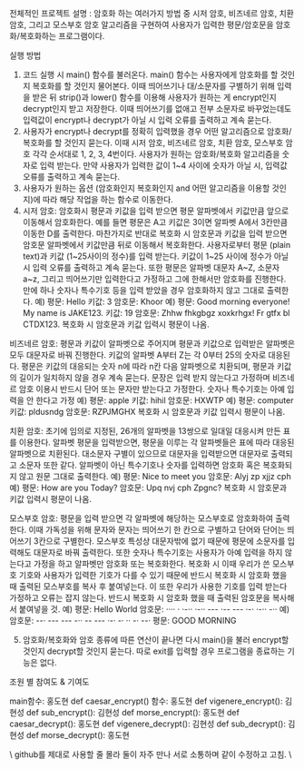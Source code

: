 전체적인 프로젝트 설명 : 암호화 하는 여러가지 방법 중 시저 암호, 비즈네르 암호, 치환 암호, 그리고 모스부호 암호 알고리즘을 구현하여 사용자가 입력한 평문/암호문을 암호화/복호화하는 프로그램이다.

실행 방법
1. 코드 실행 시 main() 함수를 불러온다. main() 함수는 사용자에게 암호화를 할 것인지 복호화를 할 것인지 물어본다. 이때 띄어쓰기나 대/소문자를 구별하기 위해 입력을 받은 뒤 strip()과 lower() 함수를 이용해 사용자가 원하는 게 encrypt인지 decrypt인지 받고 저장한다. 이때 띄어쓰기를 없애고 전부 소문자로 바꾸었는데도 입력값이 encrypt나 decrypt가 아닐 시 입력 오류를 출력하고 계속 묻는다.
2. 사용자가 encrypt나 decrypt를 정확히 입력했을 경우 어떤 알고리즘으로 암호화/복호화를 할 것인지 묻는다. 이때 시저 암호, 비즈네르 암호, 치환 암호, 모스부호 암호 각각 순서대로 1, 2, 3, 4번이다. 사용자가 원하는 암호화/복호화 알고리즘을 숫자로 입력 받는다. 만약 사용자가 입력한 값이 1~4 사이에 숫자가 아닐 시, 입력값 오류를 출력하고 계속 묻는다.
3. 사용자가 원하는 옵션 (암호화인지 복호화인지 and 어떤 알고리즘을 이용할 것인지)에 따라 해당 작업을 하는 함수로 이동한다. 
4. 시저 암호: 암호화시 평문과 키값을 입력 받으면 평문 알파벳에서 키값만큼 앞으로 이동해서 암호화한다. 예를 들면 평문은 A고 키값은 3이면 알파벳 A에서 3칸만큼 이동한 D를 출력한다. 마찬가지로 반대로 복호화 시 암호문과 키값을 입력 받으면 암호문 알파벳에서 키값만큼 뒤로 이동해서 복호화한다.
사용자로부터 평문 (plain text)과 키값 (1~25사이의 정수)를 입력 받는다. 키값이 1~25 사이에 정수가 아닐 시 입력 오류를 출력하고 계속 묻는다. 또한 평문은 알파벳 대문자 A~Z, 소문자 a~z, 그리고 띄어쓰기만 입력한다고 가정하고 그에 한해서만 암호화를 진행한다. 만에 하나 숫자나 특수기호 등을 입력 받았을 경우 암호화하지 않고 그대로 출력한다.
예) 평문: Hello 키값: 3 암호문: Khoor
예) 평문: Good morning everyone! My name is JAKE123. 키값: 19 암호문: Zhhw fhkgbgz xoxkrhgx! Fr gtfx bl CTDX123.
복호화 시 암호문과 키값 입력시 평문이 나옴.

비즈네르 암호: 평문과 키값이 알파벳으로 주어지며 평문과 키값으로 입력받은 알파벳은 모두 대문자로 바꿔 진행한다. 키값의 알파벳 A부터 Z는 각 0부터 25의 숫자로 대응된다. 평문은 키값의 대응되는 숫자 n에 따라 n칸 다음 알파벳으로 치환되며, 평문과 키값의 길이가 일치하지 않을 경우 계속 묻는다. 문장은 입력 받지 않는다고 가정하며 비즈네르 암호 이용시 반드시 단어 또는 문자만 받는다고 가정한다. 숫자나 특수기호는 아예 입력을 안 한다고 가정
예) 평문: apple 키값: hihil 암호문: HXWTP
예) 평문: computer 키값: pldusndg 암호문: RZPJMGHX
복호화 시 암호문과 키값 입력시 평문이 나옴.

치환 암호: 초기에 임의로 지정된, 26개의 알파벳을 13쌍으로 일대일 대응시켜 만든 표를 이용한다. 알파벳 평문을 입력받으면, 평문을 이루는 각 알파벳들은 표에 따라 대응된 알파벳으로 치환된다. 대소문자 구별이 있으므로 대문자을 입력받으면 대문자로 출력되고 소문자 또한 같다. 알파벳이 아닌 특수기호나 숫자를 입력하면 암호화 혹은 복호화되지 않고 원문 그대로 출력한다.
예) 평문: Nice to meet you 암호문: Alyj zp xjjz cph
예) 평문: How are you Today? 암호문: Upq nvj cph Zpgnc?
복호화 시 암호문과 키값 입력시 평문이 나옴.

모스부호 암호: 평문을 입력 받으면 각 알파벳에 해당하는 모스부호로 암호화하여 출력한다. 이때 가독성을 위해 문자와 문자는 띄어쓰기 한 칸으로 구별하고 단어와 단어는 띄어쓰기 3칸으로 구별한다.
모스부호 특성상 대문자밖에 없기 때문에 평문에 소문자를 입력해도 대문자로 바꿔 출력한다. 또한 숫자나 특수기호는 사용자가 아예 입력을 하지 않는다고 가정을 하고 알파벳만 암호화 또는 복호화한다. 복호화 시 이때 우리가 쓴 모스부호 기호와 사용자가 입력한 기호가 다를 수 있기 때문에 반드시 복호화 시 암호화 했을 때 출력된 모스부호를 복사 후 붙여넣는다. 이 또한 우리가 사용한 기호를 입력 받는다 가정하고 오류는 잡지 않는다. 반드시 복호화 시 암호화 했을 때 출력된 암호문을 복사해서 붙여넣을 것.
예) 평문: Hello World 암호문: ···· · ·-·· ·-·· ---    ·-- --- ·-· ·-·· -··
예) 암호문: --· --- --- -··    -- --- ·-· -· ·· -· --· 평문: GOOD MORNING

5. 암호화/복호화와 암호 종류에 따른 연산이 끝나면 다시 main()을 불러 encrypt할 것인지 decrypt할 것인지 묻는다. 따로 exit를 입력할 경우 프로그램을 종료하는 기능은 없다.


조원 별 참여도 & 기여도

main함수: 홍도현
def caesar_encrypt() 함수: 홍도현
def vigenere_encrypt(): 김현성
def sub_encrypt(): 김현성
def morse_encrypt(): 홍도현
def caesar_decrypt(): 홍도현
def vigenere_decrypt(): 김현성
def sub_decrypt(): 김현성
def morse_decrypt(): 홍도현

\\ github를 제대로 사용할 줄 몰라 둘이 자주 만나 서로 소통하며 같이 수정하고 고침. \\
